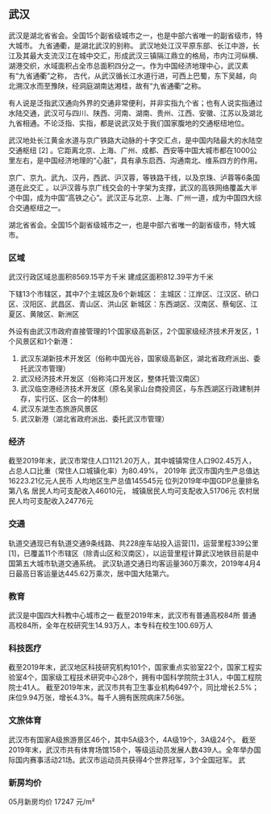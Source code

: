 

## 武汉
武汉是湖北省省会。全国15个副省级城市之一，也是中部六省唯一的副省级市，特大城市。
九省通衢，是湖北武汉的别称。
武汉地处江汉平原东部、长江中游，长江及其最大支流汉江在城中交汇，形成武汉三镇隔江鼎立的格局，市内江河纵横、湖港交织，水域面积占全市总面积四分之一。作为中国经济地理中心，武汉素有“九省通衢”之称，
古代，从武汉循长江水道行进，可西上巴蜀，东下吴越，向北溯汉水而至豫陕，经洞庭湖南达湘桂，故有“九省通衢”之称。

有人说是泛指武汉通向外界的交通非常便利，并非实指九个省；也有人说实指通过水陆交通，武汉可与四川、陕西、河南、湖南、贵州、江西、安徽、江苏以及湖北九省相通。不论泛指、实指，都是说武汉处于我们国家腹地的交通枢纽地位。

武汉地处长江黄金水道与京广铁路大动脉的十字交汇点，是中国内陆最大的水陆空交通枢纽 [2]  。它距离北京、上海、广州、成都、西安等中国大城市都在1000公里左右，是中国经济地理的“心脏”，具有承东启西、沟通南北、维系四方的作用。

京广、京九、武九、汉丹，西武、沪汉蓉，等铁路干线，以及京珠、泸蓉等6条国道在此交汇  。以沪汉蓉与京广线交会的十字架为支撑，武汉的高铁网络覆盖大半个中国，成为中国“高铁之心”。武汉正与北京、上海、广州一道，成为中国四大综合交通枢纽之一。

湖北省省会。全国15个副省级城市之一，也是中部六省唯一的副省级市，特大城市。

### 区域

武汉行政区域总面积8569.15平方千米
建成区面积812.39平方千米

下辖13个市辖区，其中7个主城区及6个新城区：
主城区：江岸区、江汉区、硚口区、汉阳区、武昌区、青山区、洪山区
新城区：东西湖区、汉南区、蔡甸区、江夏区、黄陂区、新洲区

外设有由武汉市政府直接管理的1个国家级高新区，2个国家级经济技术开发区，1个风景区和1个新港：
1. 武汉东湖新技术开发区（俗称中国光谷，国家级高新区，湖北省政府派出、委托武汉市管理）
2. 武汉经济技术开发区（俗称沌口开发区，整体托管汉南区）
3. 武汉临空港经济技术开发区（原名吴家山台商投资区，与东西湖区行政建制并存，实行区、区合一的体制）
4. 武汉东湖生态旅游风景区
5. 武汉新港（湖北省政府派出、委托武汉市管理）

### 经济
截至2019年末，武汉市常住人口1121.20万人，其中城镇常住人口902.45万人，占总人口比重（常住人口城镇化率）为80.49%，
2019年
武汉市国内生产总值达16223.21亿元人民币
人均地区生产总值145545元 位列2019年中国GDP总量排名第八名
居民人均可支配收入46010元，
城镇居民人均可支配收入51706元
农村居民人均可支配收入24776元

### 交通

轨道交通现已有轨道交通9条线路、共228座车站投入运营[1]，运营里程339公里[1]，已覆盖11个市辖区（除青山区和汉南区），以运营里程计算武汉地铁目前是中国第五大城市轨道交通系统。
武汉轨道交通日均客运量360万乘次，2019年4月4日最高日客运量达445.62万乘次，居中国大陆第六。

### 教育

武汉是中国四大科教中心城市之一
截至2019年末，武汉市有普通高校84所
普通高校84所，全年在校研究生14.93万人，本专科在校生100.69万人

### 科技医疗

截至2019年末，武汉地区科技研究机构101个，国家重点实验室22个，国家工程实验室4个，国家级工程技术研究中心28个，拥有中国科学院院士31人，中国工程院院士41人。
截至2019年末，武汉市共有卫生事业机构6497个，同比增长2.5%；床位9.94万张，增长4.3%。每千人拥有医院病床7.56张。

### 文旅体育

武汉市有国家A级旅游景区46个，其中5A级3个，4A级19个，3A级24个。
截至2019年末，武汉市共有体育场馆158个，等级运动员发展人数439人。全年举办国际国内赛事活动21场。武汉市运动员共获得4个世界冠军，3个全国冠军。
武

### 新房均价
05月新房均价 17247 元/m² 